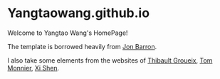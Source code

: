 # Yangtaowang.github.io
Welcome to Yangtao Wang's HomePage!

The template is borrowed heavily from [Jon Barron](https://github.com/jonbarron/website).

I also take some elements from the websites of [Thibault Groueix](https://imagine.enpc.fr/~groueixt/), [Tom Monnier](http://imagine.enpc.fr/~monniert/), [Xi Shen](https://github.com/XiSHEN0220/xishen0220.github.io).

